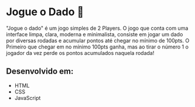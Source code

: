 # Jogue o Dado :game_die:

"Jogue o dado" é um jogo simples de 2 Players. O jogo que conta com uma interface limpa, clara, moderna e minimalista, consiste em jogar um dado por diversas rodadas e acumular pontos até chegar no mínimo de 100pts. O Primeiro que chegar em no mínimo 100pts ganha, mas ao tirar o número 1 o jogador da vez perde os pontos acumulados naquela rodada! 



## Desenvolvido em:

- HTML
- CSS
- JavaScript